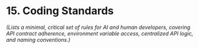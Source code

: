 # 15. Coding Standards

_(Lists a minimal, critical set of rules for AI and human developers, covering API contract adherence, environment variable access, centralized API logic, and naming conventions.)_
